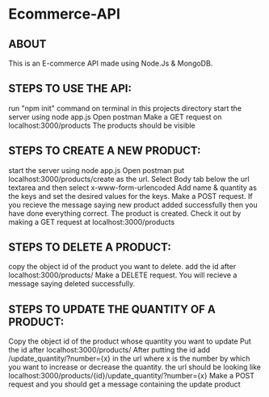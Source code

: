 # Ecommerce-API

## ABOUT

This is an E-commerce API made using Node.Js & MongoDB.

## STEPS TO USE THE API:

run "npm init" command on terminal in this projects directory
start the server using node app.js
Open postman
Make a GET request on localhost:3000/products
The products should be visible
## STEPS TO CREATE A NEW PRODUCT:

start the server using node app.js
Open postman
put localhost:3000/products/create as the url.
Select Body tab below the url textarea and then select x-www-form-urlencoded
Add name & quantity as the keys and set the desired values for the keys.
Make a POST request.
If you recieve the message saying new product added successfully then you have done everything correct.
The product is created. Check it out by making a GET request at localhost:3000/products
## STEPS TO DELETE A PRODUCT:

copy the object id of the product you want to delete.
add the id after localhost:3000/products/
Make a DELETE request.
You will recieve a message saying deleted successfully.
## STEPS TO UPDATE THE QUANTITY OF A PRODUCT:

Copy the object id of the product whose quantity you want to update
Put the id after localhost:3000/products/
After putting the id add /update_quantity/?number={x} in the url where x is the number by which you want to increase or decrease the quantity.
the url should be looking like localhost:3000/products/{id}/update_quantity/?number={x}
Make a POST request and you should get a message containing the update product
